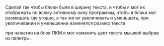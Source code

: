 Сделай так чтобы блоки были в ширину текста, и чтобы я мог их отображать по всему активному окну программы, чтобы я блоки мог размещать где угодно, а так же их увеличивать и уменьшать, при увеличивании и уменьшении изменялся размер текста

при нажатии на блок ПКМ я мог изменять цвет текста мышкой выбрав из палитры.